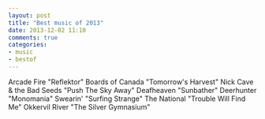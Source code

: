 ```yaml
---
layout: post
title: "Best music of 2013"
date: 2013-12-02 11:10
comments: true
categories:
- music
- bestof
---
```

Arcade Fire "Reflektor"
Boards of Canada "Tomorrow's Harvest"
Nick Cave & the Bad Seeds "Push The Sky Away"
Deafheaven "Sunbather"
Deerhunter "Monomania"
Swearin' "Surfing Strange"
The National "Trouble Will Find Me"
Okkervil River "The Silver Gymnasium"
